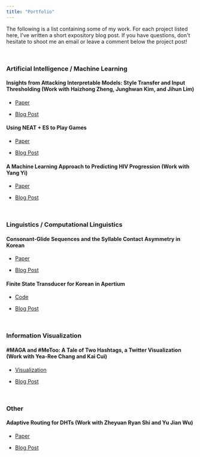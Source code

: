 ```yaml
---
title: "Portfolio"
---
```


The following is a list containing some of my work. 
For each project listed here, I've written a short expository blog post.
If you have questions, don't hesitate to shoot me an email or leave a comment below the project post!

<!---
# TODO
* Make a post for each work explaining the project and its contribution.
* Make the code accessible.
-->

&nbsp;
### Artificial Intelligence / Machine Learning

#### Insights from Attacking Interpretable Models: Style Transfer and Input Thresholding (Work with Haizhong Zheng, Junghwan Kim, and Jihun Lim) 

- [Paper](https://github.com/mindojune/mindojune.github.io/blob/master/_data/eecs598_012_project.pdf)

- [Blog Post](https://mindojune.github.io/2019/08/05/01ADV.html)
&nbsp;
#### Using NEAT + ES to Play Games

- [Paper](https://github.com/mindojune/mindojune.github.io/blob/master/_data/cs81.pdf)

- [Blog Post](https://mindojune.github.io/2019/08/05/02NEAT+ES.html)
&nbsp;
#### A Machine Learning Approach to Predicting HIV Progression (Work with Yang Yi) 

- [Paper](https://github.com/mindojune/mindojune.github.io/blob/master/_data/cs68.pdf)

- [Blog Post](https://mindojune.github.io/2019/08/05/03ML_HIV.html)

&nbsp;


### Linguistics / Computational Linguistics

#### Consonant-Glide Sequences and the Syllable Contact Asymmetry in Korean

- [Paper](https://github.com/mindojune/mindojune.github.io/blob/master/_data/ling85.pdf)

- [Blog Post](https://mindojune.github.io/2019/08/05/04PHON.html)
&nbsp;
#### Finite State Transducer for Korean in Apertium

- [Code](https://github.com/mindojune/kor-transducer)

- [Blog Post](https://mindojune.github.io/2019/08/05/05FST.html)

&nbsp;

### Information Visualization

#### #MAGA and #MeToo: A Tale of Two Hashtags, a Twitter Visualization (Work with Yea-Ree Chang and Kai Cui)

- [Visualization](https://cyearee.github.io/twitter_visualization/index.html)

- [Blog Post](https://mindojune.github.io/2019/08/05/06VIZ.html)

&nbsp;
### Other

#### Adaptive Routing for DHTs (Work with Zheyuan Ryan Shi and Yu Jian Wu) 

- [Paper](https://github.com/mindojune/mindojune.github.io/blob/master/_data/cs87_project.pdf)

- [Blog Post](https://mindojune.github.io/2019/08/05/07DHT.html)
<!---
Should I include every work that's appropriate in length and quality, without considering its relevance?
-->
